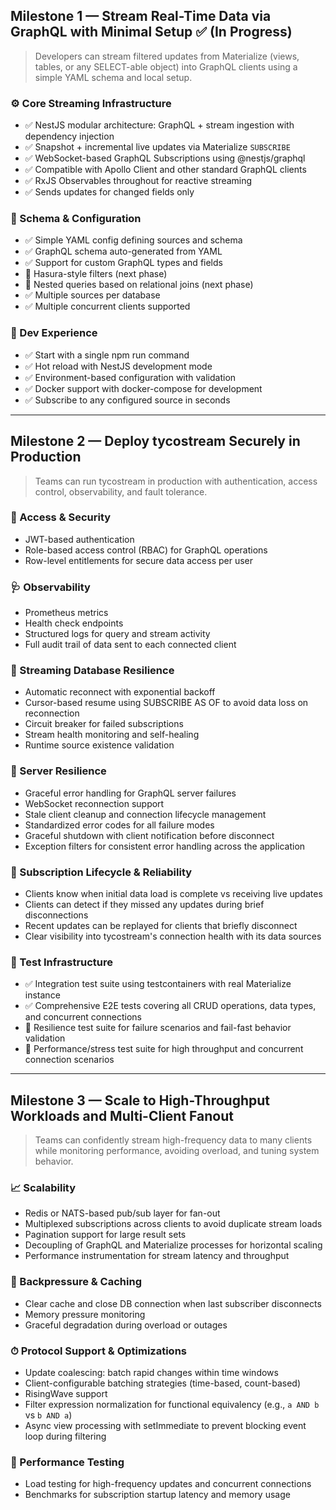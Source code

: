 ## **Milestone 1 — Stream Real-Time Data via GraphQL with Minimal Setup** ✅ (In Progress)

> Developers can stream filtered updates from Materialize (views, tables, or any SELECT-able object) into GraphQL clients using a simple YAML schema and local setup.
> 

### ⚙️ Core Streaming Infrastructure

- ✅ NestJS modular architecture: GraphQL + stream ingestion with dependency injection
- ✅ Snapshot + incremental live updates via Materialize `SUBSCRIBE`
- ✅ WebSocket-based GraphQL Subscriptions using @nestjs/graphql
- ✅ Compatible with Apollo Client and other standard GraphQL clients
- ✅ RxJS Observables throughout for reactive streaming
- ✅ Sends updates for changed fields only

### 📝 Schema & Configuration

- ✅ Simple YAML config defining sources and schema
- ✅ GraphQL schema auto-generated from YAML
- ✅ Support for custom GraphQL types and fields
- 🔄 Hasura-style filters (next phase)
- 🔄 Nested queries based on relational joins (next phase)
- ✅ Multiple sources per database
- ✅ Multiple concurrent clients supported

### 🚀 Dev Experience

- ✅ Start with a single npm run command
- ✅ Hot reload with NestJS development mode
- ✅ Environment-based configuration with validation
- ✅ Docker support with docker-compose for development
- ✅ Subscribe to any configured source in seconds

---

## **Milestone 2 — Deploy tycostream Securely in Production**

> Teams can run tycostream in production with authentication, access control, observability, and fault tolerance.
> 

### 🔐 Access & Security

- JWT-based authentication
- Role-based access control (RBAC) for GraphQL operations
- Row-level entitlements for secure data access per user

### 🩺 Observability

- Prometheus metrics
- Health check endpoints
- Structured logs for query and stream activity
- Full audit trail of data sent to each connected client

### 🔄 Streaming Database Resilience

- Automatic reconnect with exponential backoff
- Cursor-based resume using SUBSCRIBE AS OF to avoid data loss on reconnection
- Circuit breaker for failed subscriptions
- Stream health monitoring and self-healing
- Runtime source existence validation

### 🧠 Server Resilience

- Graceful error handling for GraphQL server failures
- WebSocket reconnection support
- Stale client cleanup and connection lifecycle management
- Standardized error codes for all failure modes
- Graceful shutdown with client notification before disconnect
- Exception filters for consistent error handling across the application

### 🔄 Subscription Lifecycle & Reliability

- Clients know when initial data load is complete vs receiving live updates
- Clients can detect if they missed any updates during brief disconnections
- Recent updates can be replayed for clients that briefly disconnect
- Clear visibility into tycostream's connection health with its data sources

### 🧪 Test Infrastructure

- ✅ Integration test suite using testcontainers with real Materialize instance
- ✅ Comprehensive E2E tests covering all CRUD operations, data types, and concurrent connections
- 🔄 Resilience test suite for failure scenarios and fail-fast behavior validation
- 🔄 Performance/stress test suite for high throughput and concurrent connection scenarios

---

## **Milestone 3 — Scale to High-Throughput Workloads and Multi-Client Fanout**

> Teams can confidently stream high-frequency data to many clients while monitoring performance, avoiding overload, and tuning system behavior.
> 

### 📈 Scalability

- Redis or NATS-based pub/sub layer for fan-out
- Multiplexed subscriptions across clients to avoid duplicate stream loads
- Pagination support for large result sets
- Decoupling of GraphQL and Materialize processes for horizontal scaling
- Performance instrumentation for stream latency and throughput

### 🧹 Backpressure & Caching

- Clear cache and close DB connection when last subscriber disconnects
- Memory pressure monitoring
- Graceful degradation during overload or outages

### ⏱ Protocol Support & Optimizations

- Update coalescing: batch rapid changes within time windows
- Client-configurable batching strategies (time-based, count-based)
- RisingWave support
- Filter expression normalization for functional equivalency (e.g., `a AND b` vs `b AND a`)
- Async view processing with setImmediate to prevent blocking event loop during filtering

### 🧪 Performance Testing

- Load testing for high-frequency updates and concurrent connections
- Benchmarks for subscription startup latency and memory usage